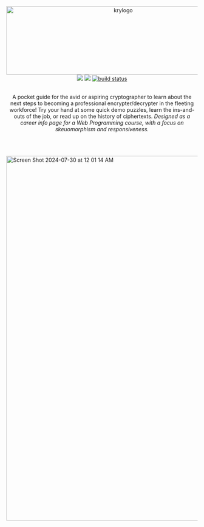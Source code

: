 
<div align="center">
  <a href="https://github.com/pocketrice/GamblersDelight">
      <img src="https://github.com/PocketRice/Kryptos/assets/79682953/3136850f-9e16-435d-b1b9-4751186ff842" alt="krylogo" height=180 width=600>
  </a>
</div>
  <div align="center">
<a href="https://github.com/pocketrice/Kryptos/graphs/contributors" alt="Contributors">
        <img src="https://img.shields.io/github/contributors/pocketrice/Kryptos" /></a>
<a href="https://github.com/pocketrice/Kryptos/pulse" alt="Activity">
        <img src="https://img.shields.io/github/commit-activity/m/pocketrice/Kryptos" /></a>
    <a href="https://circleci.com/gh/pocketrice/Kryptos/tree/master">
        <img src="https://img.shields.io/circleci/project/github/pocketrice/Kryptos/master" alt="build status"></a>
</div>

<p align="center">
  <br>
A pocket guide for the avid or aspiring cryptographer to learn about the next steps to becoming a professional encrypter/decrypter in the fleeting workforce! Try your hand at some quick demo puzzles, learn the ins-and-outs of the job, or read up on the history of ciphertexts. <em>Designed as a career info page for a Web Programming course, with a focus on skeuomorphism and responsiveness.</em>
  
  <br><br>


<img width="960" alt="Screen Shot 2024-07-30 at 12 01 14 AM" src="https://github.com/user-attachments/assets/2419aa7b-872b-42a9-b6de-5087ca3d932e">

